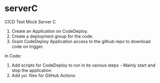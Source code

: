 # serverC
CICD Test Mock Server C

1. Create an Application on CodeDeploy. 
2. Create a deployment group for the code.
3. Grant CodeDeploy Application access to the github repo to download code on trigger.

In Code:

1. Add scripts for CodeDeploy to run in its various steps - Mainly start and stop the application
2. Add ```yml``` files for GitHub Actions
